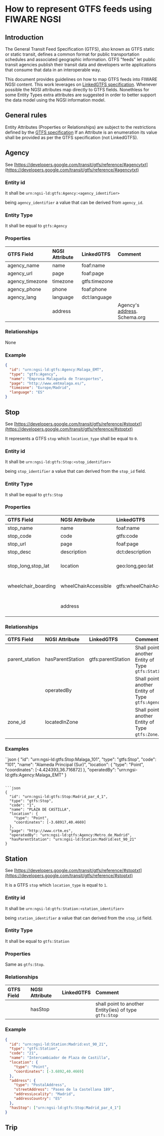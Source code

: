 # How to represent GTFS feeds using FIWARE NGSI

## Introduction

 The General Transit Feed Specification (GTFS), also known as GTFS static or static transit,
 defines a common format for public transportation schedules and associated geographic information.
 GTFS "feeds" let public transit agencies publish their transit data and developers write applications that consume
 that data in an interoperable way.
 
 This document provides guidelines on how to map GTFS feeds into FIWARE NGSI content.
 This work leverages on [LinkedGTFS specification](https://github.com/OpenTransport/linked-gtfs/blob/master/spec.md).
 Whenever possible the NGSI attributes map directly to GTFS fields. Nonethless for some Entity Types extra attributes are suggested in order
 to better support the data model using the NGSI information model. 
 
 ## General rules
 
 Entity Attributes (Properties or Relationships) are subject to the restrictions defined by the
 [GTFS specification](https://developers.google.com/transit/gtfs/reference/#term-definitions)
 If an Attribute is an enumeration its value shall be provided as per the GTFS specification (not LinkedGTFS). 

## Agency

See [https://developers.google.com/transit/gtfs/reference/#agencytxt](https://developers.google.com/transit/gtfs/reference/#agencytxt)

### Entity id

It shall be `urn:ngsi-ld:gtfs:Agency:<agency_identifier>`

being `agency_identifier` a value that can be derived from `agency_id`. 

### Entity Type

It shall be equal to `gtfs:Agency` 

### Properties

| GTFS Field            | NGSI Attribute      | LinkedGTFS        | Comment                                                |
|:--------------------- |:--------------------|:----------------- |:-------------------------------------------------------|
| agency_name           | name                | foaf:name         | 
| agency_url            | page                | foaf:page         |
| agency_timezone       | timezone            | gtfs:timezone     |
| agency_phone          | phone               | foaf:phone        |
| agency_lang           | language            | dct:language      |
|                       | address             |                   | Agency's [address](https://schema.org/address). Schema.org
   


### Relationships

None

### Example

```json
{
  "id": "urn:ngsi-ld:gtfs:Agency:Malaga_EMT",
  "type": "gtfs:Agency",
  "name": "Empresa Malagueña de Transportes",
  "page": "http://www.emtmalaga.es/",
  "timezone": "Europe/Madrid",
  "language": "ES"
}
```

## Stop

See [https://developers.google.com/transit/gtfs/reference/#stoptxt](https://developers.google.com/transit/gtfs/reference/#stoptxt)

It represents a GTFS `stop` which `location_type` shall be equal to `0`. 

### Entity id

It shall be `urn:ngsi-ld:gtfs:Stop:<stop_identifier>`

being `stop_identifier` a value that can derived from the `stop_id` field. 

### Entity Type

It shall be equal to `gtfs:Stop` 

### Properties

| GTFS Field            | NGSI Attribute        | LinkedGTFS                  | Comment                                                |
|:--------------------- |:----------------------|:----------------------------|:-------------------------------------------------------|
| stop_name             | name                  | foaf:name                   |
| stop_code             | code                  | gtfs:code                   |
| stop_url              | page                  | foaf:page                   |
| stop_desc             | description           | dct:description             |
| stop_long,stop_lat    | location              | geo:long,geo:lat            | Encoded as a GeoJSON Point.
| wheelchair_boarding   | wheelChairAccessible  | gtfs:wheelChairAccessible   | `0`, `1`, `2` as per GTFS spec.   
|                       | address               |                             | Stop's [address](https://schema.org/address). Schema.org


### Relationships

| GTFS Field            | NGSI Attribute      | LinkedGTFS           | Comment                                                |
|:--------------------- |:--------------------|:-------------------- |:-------------------------------------------------------|
| parent_station        | hasParentStation    | gtfs:parentStation   | Shall point to another Entity of Type `gtfs:Station`
|                       | operatedBy          |                      | Shall point to another Entity of Type `gtfs:Agency`
| zone_id               | locatedInZone       |                      | Shall point to another Entity of Type `gtfs:Zone`.  

### Examples

``json
{
  "id": "urn:ngsi-ld:gtfs:Stop:Malaga_101",
  "type": "gtfs:Stop",
  "code": "101",
  "name": "Alameda Principal (Sur)",
  "location": {
    "type": "Point",
    "coordinates": [-4.424393,36.716872]
  },
  "operatedBy": "urn:ngsi-ld:gtfs:Agency:Malaga_EMT"
}
```

```json
{
  "id": "urn:ngsi-ld:gtfs:Stop:Madrid_par_4_1",
  "type": "gtfs:Stop",
  "code": "1",
  "name": "PLAZA DE CASTILLA",
  "location": {
    "type": "Point",
    "coordinates": [-3.68917,40.4669]
  },
  "page": "http://www.crtm.es",
  "operatedBy": "urn:ngsi-ld:gtfs:Agency:Metro_de_Madrid",
  "hasParentStation": "urn:ngsi-ld:Station:Madrid:est_90_21"
}
```

## Station

See [https://developers.google.com/transit/gtfs/reference/#stoptxt](https://developers.google.com/transit/gtfs/reference/#stoptxt)

It is a GTFS `stop` which `location_type` is equal to `1`. 

### Entity id

It shall be `urn:ngsi-ld:gtfs:Station:<station_identifier>`

being `station_identifier` a value that can derived from the `stop_id` field. 

### Entity Type

It shall be equal to `gtfs:Station` 

### Properties

Same as `gtfs:Stop`. 

### Relationships

| GTFS Field            | NGSI Attribute      | LinkedGTFS           | Comment                                                |
|:--------------------- |:--------------------|:---------------------|:-------------------------------------------------------|
|                       | hasStop             |                      | shall point to another Entity(ies) of type `gtfs:Stop`

### Example

```json
{
  "id": "urn:ngsi-ld:Station:Madrid:est_90_21",
  "type": "gtfs:Station",
  "code": "21",
  "name": "Intercambiador de Plaza de Castilla",
  "location": {
    "type": "Point",
    "coordinates": [-3.6892,40.4669]
  },
  "address": {
    "type": "PostalAddress",
    "streetAddress": "Paseo de la Castellana 189",
    "addressLocality": "Madrid",
    "addressCountry": "ES"
  },
  "hasStop": ["urn:ngsi-ld:gtfs:Stop:Madrid_par_4_1"]
}
```


## Trip
